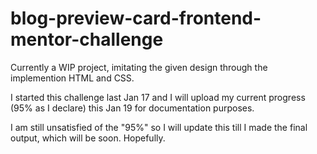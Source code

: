 # blog-preview-card-frontend-mentor-challenge
Currently a WIP project, imitating the given design through the implemention HTML and CSS.

I started this challenge last Jan 17 and I will upload my current progress (95% as I declare) this Jan 19 for documentation purposes.

I am still unsatisfied of the "95%" so I will update this till I made the final output, which will be soon. Hopefully.
